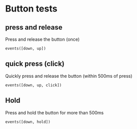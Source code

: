 # Button tests

## press and release

Press and release the button (once)

    events([down, up])

## quick press (click)

Quickly press and release the button (within 500ms of press)

    events([down, up, click])

## Hold

Press and hold the button for more than 500ms 

    events([down, hold])

